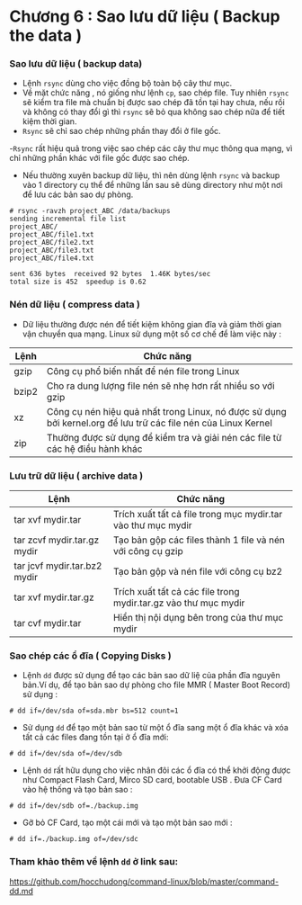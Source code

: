 # Chương 6 : Sao lưu dữ liệu ( Backup the data )

### Sao lưu dữ liệu ( backup data)

- Lệnh `rsync` dùng cho việc đồng bộ toàn bộ cây thư mục.
- Về mặt chức năng , nó giống như lệnh `cp`, sao chép file. Tuy nhiên `rsync` sẽ kiểm tra file mà chuẩn bị
được sao chép đã tồn tại hay chưa, nếu rồi và không có thay đổi gì thì `rsync` sẽ bỏ qua không sao chép nữa
để tiết kiệm thời gian. 
- `Rsync` sẽ chỉ sao chép những phần thay đổi ở file gốc.

-`Rsync` rất hiệu quả trong việc sao chép các cây thư mục thông qua mạng, vì chỉ những phần khác với file gốc
được sao chép. 

- Nếu thường xuyên backup dữ liệu, thì nên dùng lệnh `rsync` và backup vào 1 directory cụ thể để những lần sau
sẽ dùng directory như một nơi để lưu các bản sao dự phòng.

```
# rsync -ravzh project_ABC /data/backups
sending incremental file list
project_ABC/
project_ABC/file1.txt
project_ABC/file2.txt
project_ABC/file3.txt
project_ABC/file4.txt

sent 636 bytes  received 92 bytes  1.46K bytes/sec
total size is 452  speedup is 0.62
```


### Nén dữ liệu ( compress data )

- Dữ liệu thường được nén để tiết kiệm không gian đĩa và giảm thời gian vận chuyển qua mạng. Linux sử dụng một 
số cơ chế để làm việc này :


|Lệnh|Chức năng|
|-------|-----------|
|gzip 	|Công cụ phổ biến nhất để nén file trong Linux|
|bzip2  |Cho ra dung lượng file nén sẽ nhẹ hơn rất nhiều so với gzip|
|xz     |Công cụ nén hiệu quả nhất trong Linux, nó được sử dụng bởi kernel.org  để lưu trữ các file nén của Linux Kernel|
|zip    |Thường được sử dụng để kiểm tra và giải nén các file từ các hệ điều hành khác|


### Lưu trữ dữ liệu ( archive data )

|Lệnh|Chức năng|
|-------|-----------|
|tar xvf mydir.tar|Trích xuất tất cả file trong mục mydir.tar vào thư mục mydir|
|tar zcvf mydir.tar.gz mydir|Tạo bản gộp các files thành 1 file và nén với công cụ gzip|
|tar jcvf mydir.tar.bz2 mydir|Tạo bản gộp và nén file với công cụ bz2|
|tar xvf mydir.tar.gz|Trích xuất tất cả các file trong mydir.tar.gz vào thư mục mydir|
|tar cvf  mydir.tar|Hiển thị nội dụng bên trong của thư mục mydir|


### Sao chép các ổ đĩa ( Copying Disks )

- Lệnh `dd` được sử dụng để tạo các bản sao dữ liệ của phần đĩa nguyên bản.Ví dụ, để tạo bản sao dự phòng
cho  file MMR ( Master Boot Record) sử dụng :

`# dd if=/dev/sda of=sda.mbr bs=512 count=1`

- Sử dụng `dd` để tạo một bản sao từ một ổ đĩa sang một ổ đĩa khác và xóa tất cả các files đang tồn tại ở ổ đĩa mới:

`# dd if=/dev/sda of=/dev/sdb`

- Lệnh `dd` rất hữu dụng cho việc nhân đôi các ổ đĩa có thể khởi động được như Compact Flash Card, Mirco SD card, 
bootable USB . Đưa CF Card vào hệ thống và tạo bản sao :

`# dd if=/dev/sdb of=./backup.img`

- Gỡ bỏ CF Card, tạo một cái mới và tạo một bản sao mới :

`# dd if=./backup.img of=/dev/sdc`

### Tham khảo thêm về lệnh `dd` ở link sau:

https://github.com/hocchudong/command-linux/blob/master/command-dd.md
